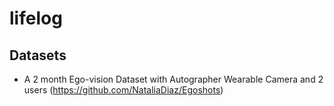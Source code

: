# lifelog

## Datasets

* A 2 month Ego-vision Dataset with Autographer Wearable Camera and 2 users (https://github.com/NataliaDiaz/Egoshots)
